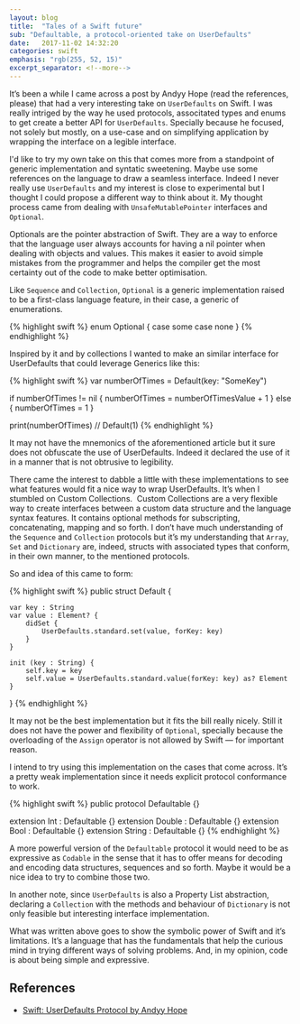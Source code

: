 ```yaml
---
layout: blog
title:  "Tales of a Swift future"
sub: "Defaultable, a protocol-oriented take on UserDefaults"
date:   2017-11-02 14:32:20
categories: swift
emphasis: "rgb(255, 52, 15)"
excerpt_separator: <!--more-->
---
```


It’s been a while I came across a post by Andyy Hope (read the references, please) that had a very interesting take on `UserDefaults` on Swift.
I was really intriged by the way he used protocols, associtated types and enums to get create a better API for `UserDefaults`.
Specially because he focused, not solely but mostly, on a use-case and on simplifying application by wrapping the interface on a legible interface.

<!--more-->

I'd like to try my own take on this that comes more from a standpoint of generic implementation and syntatic sweetening.
Maybe use some references on the language to draw a seamless interface.
Indeed I never really use `UserDefaults` and my interest is close to experimental but I thought I could propose a different way to think about it.
My thought process came from dealing with `UnsafeMutablePointer` interfaces and `Optional`.

Optionals are the pointer abstraction of Swift.
They are a way to enforce that the language user always accounts for having a nil pointer when dealing with objects and values.
This makes it easier to avoid simple mistakes from the programmer and helps the compiler get the most certainty out of the code to make better optimisation.

Like `Sequence` and `Collection`, `Optional` is a generic implementation raised to be a first-class language feature, in their case, a generic of enumerations.

{% highlight swift %}
enum Optional {
    case some<T>
    case none
}
{% endhighlight %}

Inspired by it and by collections I wanted to make an similar interface for UserDefaults that could leverage Generics like this:

{% highlight swift %}
var numberOfTimes = Default<Int>(key: "SomeKey")

if numberOfTimes != nil {
    numberOfTimes = numberOfTimesValue + 1
} else {
    numberOfTimes = 1
}

print(numberOfTimes) // Default(1)
{% endhighlight %}

It may not have the mnemonics of the aforementioned article but it sure does not obfuscate the use of UserDefaults.
Indeed it declared the use of it in a manner that is not obtrusive to legibility.

There came the interest to dabble a little with these implementations to see what features would fit a nice way to wrap UserDefaults.
It’s when I stumbled on Custom Collections.
 Custom Collections are a very flexible way to create interfaces between a custom data structure and the language syntax features.
It contains optional methods for subscripting, concatenating, mapping and so forth.
I don’t have much understanding of the `Sequence` and `Collection` protocols but it’s my understanding that `Array`, `Set` and `Dictionary` are, indeed, structs with associated types that conform, in their own manner, to the mentioned protocols.

So and idea of this came to form:

{% highlight swift %}
public struct Default<Element : Defaultable> {

    var key : String
    var value : Element? {
        didSet {
            UserDefaults.standard.set(value, forKey: key)
        }
    }

    init (key : String) {
        self.key = key
        self.value = UserDefaults.standard.value(forKey: key) as? Element
    }
}
{% endhighlight %}

It may not be the best implementation but it fits the bill really nicely.
Still it does not have the power and flexibility of `Optional`, specially because the overloading of the `Assign` operator is not allowed by Swift — for important reason.

I intend to try using this implementation on the cases that come across.
It’s a pretty weak implementation since it needs explicit protocol conformance to work.

{% highlight swift %}
public protocol Defaultable {}

extension Int : Defaultable {}
extension Double : Defaultable {}
extension Bool : Defaultable {}
extension String : Defaultable {}
{% endhighlight %}

A more powerful version of the `Defaultable` protocol it would need to be as expressive as `Codable` in the sense that it has to offer means for decoding and encoding data structures, sequences and so forth.
Maybe it would be a nice idea to try to combine those two.

In another note, since `UserDefaults` is also a Property List abstraction, declaring a `Collection` with the methods and behaviour of `Dictionary` is not only feasible but interesting interface implementation.

What was written above goes to show the symbolic power of Swift and it’s limitations.
It’s a language that has the fundamentals that help the curious mind in trying different ways of solving problems.
And, in my opinion, code is about being simple and expressive.

## References

- [Swift: UserDefaults Protocol by Andyy Hope](https://medium.com/swift-programming/swift-userdefaults-protocol-4cae08abbf9)
